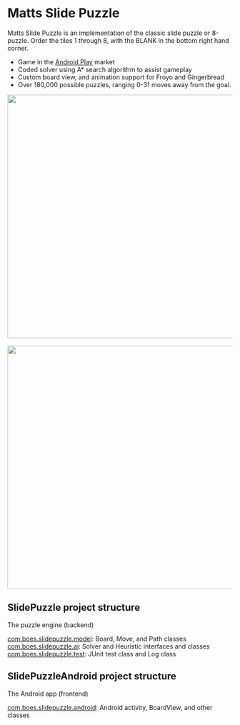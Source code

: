 # Matts Slide Puzzle

Matts Slide Puzzle is an implementation of the classic slide puzzle or 8-puzzle. Order the tiles 1 through 8, with the BLANK in the bottom right hand corner.

  * Game in the [Android Play](https://play.google.com/store/apps/details?id=com.boes.slidepuzzle.android) market
  * Coded solver using A* search algorithm to assist gameplay
  * Custom board view, and animation support for Froyo and Gingerbread
  * Over 180,000 possible puzzles, ranging 0-31 moves away from the goal.

<img src="https://raw.github.com/boes-matt/slide-puzzle/master/screenshots/unsolved.png" height="545" />
&nbsp;&nbsp;
<img src="https://raw.github.com/boes-matt/slide-puzzle/master/screenshots/youwin.png" height="545" />

## SlidePuzzle project structure

The puzzle engine (backend)   

[com.boes.slidepuzzle.model](https://github.com/boes-matt/slide-puzzle/tree/master/SlidePuzzle/src/com/boes/slidepuzzle/model): Board, Move, and Path classes   
[com.boes.slidepuzzle.ai](https://github.com/boes-matt/slide-puzzle/tree/master/SlidePuzzle/src/com/boes/slidepuzzle/ai): Solver and Heuristic interfaces and classes   
[com.boes.slidepuzzle.test](https://github.com/boes-matt/slide-puzzle/tree/master/SlidePuzzle/src/com/boes/slidepuzzle/test): JUnit test class and Log class   

## SlidePuzzleAndroid project structure

The Android app (frontend)

[com.boes.slidepuzzle.android](https://github.com/boes-matt/slide-puzzle/tree/master/SlidePuzzleAndroid/src/com/boes/slidepuzzle/android): Android activity, BoardView, and other classes
